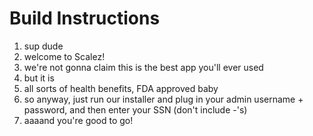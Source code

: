 # Build Instructions
1. sup dude
2. welcome to Scalez!
3. we're not gonna claim this is the best app you'll ever used
4. but it is
5. all sorts of health benefits, FDA approved baby
6. so anyway, just run our installer and plug in your admin username + password, and then enter your SSN (don't include -'s)
7. aaaand you're good to go!
